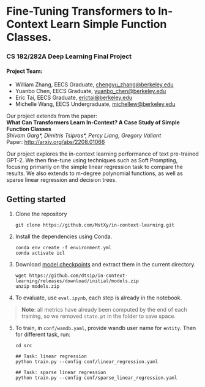 # Fine-Tuning Transformers to In-Context Learn Simple Function Classes.

### CS 182/282A Deep Learning Final Project

#### Project Team:
- William Zhang, EECS Graduate, [chengyu_zhang@berkeley.edu](mailto:chengyu_zhang@berkeley.edu)
- Yuanbo Chen, EECS Graduate, [yuanbo_chen@berkeley.edu](mailto:yuanbo_chen@berkeley.edu)
- Eric Tai, EECS Graduate, [erictai@berkeley.edu](mailto:erictai@berkeley.edu)
- Michelle Wang, EECS Undergraduate,  [michellew@berkeley.edu](mailto:michellew@berkeley.edu)


Our project extends from the paper: <br>
**What Can Transformers Learn In-Context? A Case Study of Simple Function Classes** <br>
*Shivam Garg\*, Dimitris Tsipras\*, Percy Liang, Gregory Valiant* <br>
Paper: http://arxiv.org/abs/2208.01066 <br>

Our project explores the in-context learning performance of text pre-trained GPT-2. We then fine-tune using techniques such as Soft Prompting, focusing primarily on the simple linear regression task to compare the results. We also extends to m-degree polynomial functions, as well as sparse linear regression and decision trees. 

## Getting started
1. Clone the repository
    ```
    git clone https://github.com/MstXy/in-context-learning.git
    ```

2. Install the dependencies using Conda.

    ```
    conda env create -f environment.yml
    conda activate icl
    ```

3. Download [model checkpoints](https://github.com/dtsip/in-context-learning/releases/download/initial/models.zip) and extract them in the current directory.

    ```
    wget https://github.com/dtsip/in-context-learning/releases/download/initial/models.zip
    unzip models.zip
    ```

4. To evaluate, use `eval.ipynb`, each step is already in the notebook. 
> **Note**: all metrics have already been computed by the end of each training, so we removed `state.pt` in the folder to save space. 

5. To train, in `conf/wandb.yaml`, provide wandb user name for `entity`. Then for different task, run:

    ```
    cd src

    ## Task: linear regression
    python train.py --config conf/linear_regression.yaml

    ## Task: sparse linear regression
    python train.py --config conf/sparse_linear_regression.yaml
    ```
